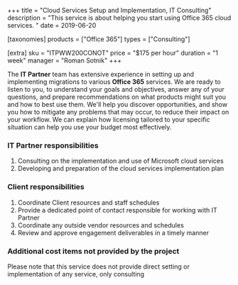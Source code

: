 +++
title = "Cloud Services Setup and Implementation, IT Consulting"
description = "This service is about helping you start using Office 365 cloud services. "
date = 2019-06-20

[taxonomies]
products = ["Office 365"]
types = ["Consulting"]

[extra]
sku = "ITPWW200CONOT"
price = "$175 per hour"
duration = "1 week"
manager = "Roman Sotnik"
+++

The **IT Partner** team has extensive experience in setting up and
implementing migrations to various **Office 365** services.
We are ready to listen to you, to understand your goals and objectives,
answer any of your questions, and prepare recommendations on what
products might suit you and how to best use them. We'll help you discover 
opportunities, and show you how to mitigate any problems that may occur, to 
reduce their impact on your workflow. We can explain how
licensing tailored to your specific situation can help you use your budget most effectively.

### IT Partner responsibilities

1.  Consulting on the implementation and use of Microsoft cloud services
2.  Developing and preparation of the cloud services implementation plan

### Client responsibilities

1.  Coordinate Client resources and staff schedules
2.  Provide a dedicated point of contact responsible for working with IT
    Partner
3.  Coordinate any outside vendor resources and schedules
4.  Review and approve engagement deliverables in a timely manner

### Additional cost items not provided by the project

Please note that this service does not provide direct setting or
implementation of any service, only consulting

